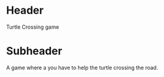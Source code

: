 # Header
Turtle Crossing game

# Subheader
A game where a you have to help the turtle crossing the road.
